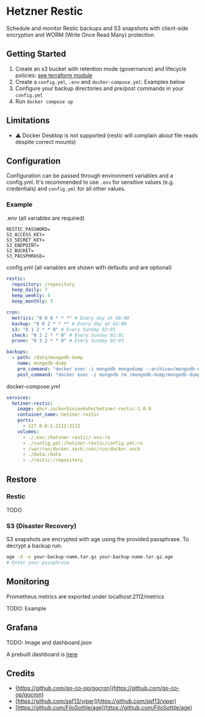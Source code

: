 # Hetzner Restic

Schedule and monitor Restic backups and S3 snapshots with client-side encryption and WORM (Write Once Read Many) protection.

## Getting Started

1. Create an s3 bucket with retention mode (governance) and lifecycle policies: [see terraform module](terraform)
2. Create a `config.yml`, `.env` and `docker-compose.yml`: Examples below
3. Configure your backup directories and pre/post commands in your `config.yml`
4. Run `docker compose up`

## Limitations

- ⚠️ Docker Desktop is not supported (restic will complain about file reads despite correct mounts)

## Configuration

Configuration can be passed through environment variables and a config.yml. It's recommended to use `.env` for sensitive values (e.g. credentials) and `config.yml` for all other values.

### Example

.env (all variables are required)

```env
RESTIC_PASSWORD=
S3_ACCESS_KEY=
S3_SECRET_KEY=
S3_ENDPOINT=
S3_BUCKET=
S3_PASSPHRASE=
```

config.yml (all variables are shown with defaults and are optional)

```yaml
restic:
  repository: /repository
  keep_daily: 7
  keep_weekly: 4
  keep_monthly: 3

cron:
  metrics: "0 0 0 * * *" # Every day at 00:00
  backup: "0 0 2 * * *" # Every day at 02:00
  s3: "0 1 2 * * 0" # Every Sunday 02:01
  check: "0 2 2 * * 0" # Every Sunday 02:01
  prune: "0 3 2 * * 0" # Every Sunday 02:03

backups:
  - path: /data/mongodb-dump
    name: mongodb-dump
    pre_command: "docker exec -i mongodb mongodump --archive=/mongodb-dump/mongodb-dump.archive"
    post_command: "docker exec -i mongodb rm /mongodb-dump/mongodb-dump.archive"
```

docker-compose.yml

```yaml
services:
  hetzner-restic:
    image: ghcr.io/korbiniankuhn/hetzner-restic:1.0.0
    container_name: hetzner-restic
    ports:
      - 127.0.0.1:2112:2112
    volumes:
      - ./.env:/hetzner-restic/.env:ro
      - ./config.yml:/hetzner-restic/config.yml:ro
      - /var/run/docker.sock:/var/run/docker.sock
      - ./data:/data
      - ./restic:/repository
```

## Restore

### Restic

TODO

### S3 (Disaster Recovery)

S3 snapshots are encrypted with age using the provided passphrase. To decrypt a backup run:

```bash
age -d -o your-backup-name.tar.gz your-backup-name.tar.gz.age
# Enter your passphrase
```

## Monitoring

Prometheus metrics are exported under localhost:2112/metrics

TODO: Example

## Grafana

TODO: Image and dashboard.json

A prebuilt dashboard is [here](dashboard.json)

## Credits

- [https://github.com/go-co-op/gocron](https://github.com/go-co-op/gocron)
- [https://github.com/spf13/viper](https://github.com/spf13/viper)
- [https://github.com/FiloSottile/age](https://github.com/FiloSottile/age)
